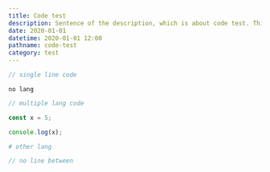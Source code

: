 ```yaml
---
title: Code test
description: Sentence of the description, which is about code test. This property exist for the purpose of, no other than frontmatter testing.
date: 2020-01-01
datetime: 2020-01-01 12:00
pathname: code-test
category: test
---
```


```js
// single line code
```

```
no lang
```

```js
// multiple lang code

const x = 5;

console.log(x);
```

```python
# other lang
```
```ts
// no line between
```
